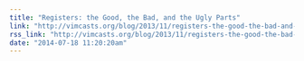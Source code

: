 ```yaml
---
title: "Registers: the Good, the Bad, and the Ugly Parts"
link: "http://vimcasts.org/blog/2013/11/registers-the-good-the-bad-and-the-ugly-parts/"
rss_link: "http://vimcasts.org/blog/2013/11/registers-the-good-the-bad-and-the-ugly-parts/"
date: "2014-07-18 11:20:20am"
---
```

